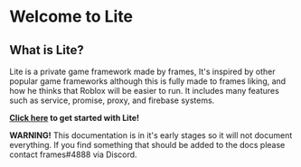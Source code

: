 # Welcome to Lite

## What is Lite?
Lite is a private game framework made by frames, It's inspired by other popular game frameworks although this is fully made to frames liking, and how he thinks that Roblox will be easier to run. It includes many features such as service, promise, proxy, and firebase systems.

**[Click here](https://workframes.github.io/Lite/start/) to get started with Lite!**

**WARNING!**
    This documentation is in it's early stages so it will not document everything. If you find something that should be added to the docs please contact frames#4888 via Discord.
